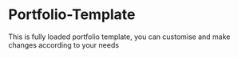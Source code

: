 # Portfolio-Template
This is fully loaded portfolio template, you can customise and make changes according to your needs 
